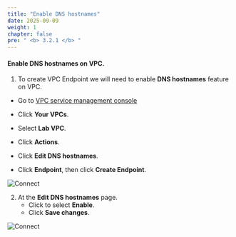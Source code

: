 ```yaml
---
title: "Enable DNS hostnames"
date: 2025-09-09
weight: 1
chapter: false
pre: " <b> 3.2.1 </b> "
---
```


#### Enable DNS hostnames on VPC.

1. To create VPC Endpoint we will need to enable **DNS hostnames** feature on VPC.

- Go to [VPC service management console](https://console.aws.amazon.com/vpc/home)
- Click **Your VPCs**.
- Select **Lab VPC**.
- Click **Actions**.
- Click **Edit DNS hostnames**.

- Click **Endpoint**, then click **Create Endpoint**.

![Connect](/images/3.connect/009-connect.png)

2. At the **Edit DNS hostnames** page.
   - Click to select **Enable**.
   - Click **Save changes**.

![Connect](/images/3.connect/010-connect.png)
